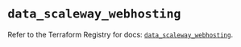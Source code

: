 # `data_scaleway_webhosting`

Refer to the Terraform Registry for docs: [`data_scaleway_webhosting`](https://registry.terraform.io/providers/scaleway/scaleway/2.57.0/docs/data-sources/webhosting).
